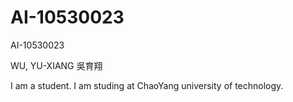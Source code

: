 # AI-10530023
AI-10530023

WU, YU-XIANG 
吳育翔

I am a student. 
I am studing at ChaoYang university of technology.
